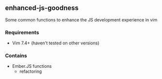 ## enhanced-js-goodness
Some common functions to enhance the JS development experience in vim 

### Requirements
- Vim 7.4+ (haven't tested on other versions)

### Contains
- Ember.JS functions 
  - refactoring
